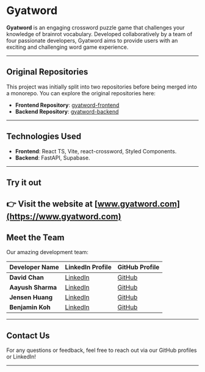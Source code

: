 # Gyatword

**Gyatword** is an engaging crossword puzzle game that challenges your knowledge of brainrot vocabulary. Developed collaboratively by a team of four passionate developers, Gyatword aims to provide users with an exciting and challenging word game experience.

---
## Original Repositories

This project was initially split into two repositories before being merged into a monorepo. You can explore the original repositories here:

- **Frontend Repository**: [gyatword-frontend](https://github.com/davidchanwz/gyatword-frontend)
- **Backend Repository**: [gyatword-backend](https://github.com/davidchanwz/gyatword-backend)


---

## Technologies Used

- **Frontend**: React TS, Vite, react-crossword, Styled Components.
- **Backend**: FastAPI, Supabase.

---

## Try it out
👉 Visit the website at [www.gyatword.com](https://www.gyatword.com)
---

## Meet the Team

Our amazing development team:

| Developer Name  | LinkedIn Profile                                    | GitHub Profile                                 |
|------------------|----------------------------------------------------|-----------------------------------------------|
| **David Chan** | [LinkedIn](https://linkedin.com/in/davidchanwz)      | [GitHub](https://github.com/davidchanwz)       |
| **Aayush Sharma** | [LinkedIn](https://www.linkedin.com/in/aayush-sharma-329321208/)      | [GitHub](https://github.com/aahyush)       |
| **Jensen Huang** | [LinkedIn](https://www.linkedin.com/in/jensenhyk/)      | [GitHub](https://github.com/jensenhuangyankai)       |
| **Benjamin Koh** | [LinkedIn](https://www.linkedin.com/in/benjaminkoh926/)      | [GitHub](https://github.com/Ben926)       |

---
## Contact Us

For any questions or feedback, feel free to reach out via our GitHub profiles or LinkedIn!

---